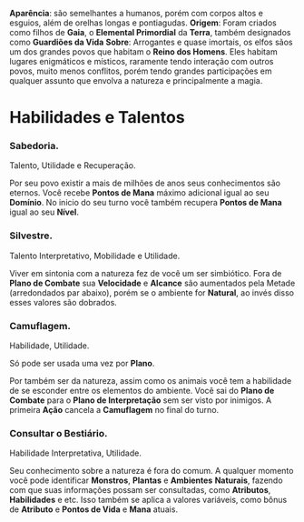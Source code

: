 **Aparência**: são semelhantes a humanos, porém com corpos altos e esguios, além de orelhas longas e pontiagudas.
**Origem**: Foram criados como filhos de **Gaia**, o **Elemental Primordial** da **Terra**, também designados como **Guardiões da Vida**
**Sobre**: Arrogantes e quase imortais, os elfos sãos um dos grandes povos que habitam o **Reino dos Homens**. Eles habitam lugares enigmáticos e místicos, raramente tendo interação com outros povos, muito menos conflitos, porém tendo grandes participações em qualquer assunto que envolva a natureza e principalmente a magia.
# Habilidades e Talentos

### Sabedoria.

Talento, Utilidade e Recuperação.

Por seu povo existir a mais de milhões de anos seus conhecimentos são eternos. Você recebe **Pontos de Mana** máximo adicional igual ao seu **Domínio**. No inicio do seu turno você também recupera **Pontos de Mana** igual ao seu **Nível**.

### Silvestre.

Talento Interpretativo, Mobilidade e Utilidade.

Viver em sintonia com a natureza fez de você um ser simbiótico. Fora de **Plano de Combate** sua **Velocidade** e **Alcance** são aumentados pela Metade (arredondados par abaixo), porém se o ambiente for **Natural**, ao invés disso esses valores são dobrados.

### Camuflagem.

Habilidade, Utilidade.

Só pode ser usada uma vez por **Plano**.

Por também ser da natureza, assim como os animais você tem a habilidade de se esconder entre os elementos do ambiente. Você sai do **Plano de Combate** para o **Plano de Interpretação** sem ser visto por inimigos. A primeira **Ação** cancela a **Camuflagem** no final do turno. 

### Consultar o Bestiário.

Habilidade Interpretativa, Utilidade.

Seu conhecimento sobre a natureza é fora do comum. A qualquer momento você pode identificar **Monstros**, **Plantas** e **Ambientes** **Naturais**, fazendo com que suas informações possam ser consultadas, como **Atributos**, **Habilidades** e etc. Isso também se aplica a valores variáveis, como bônus de **Atributo** e **Pontos de Vida** e **Mana** atuais.